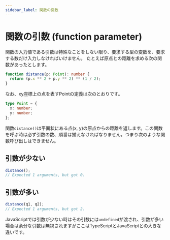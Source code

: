 ```yaml
---
sidebar_label: 関数の引数
---
```


# 関数の引数 (function parameter)

関数の入力値である引数は特殊なことをしない限り、要求する型の変数を、要求する数だけ入力しなければいけません。
たとえば原点との距離を求める次の関数があったとします。

```typescript
function distance(p: Point): number {
  return (p.x ** 2 + p.y ** 2) ** (1 / 2);
}
```

なお、xy座標上の点を表すPointの定義は次のとおりです。

```typescript
type Point = {
  x: number;
  y: number;
};
```

関数`distance()`は平面状にある点(x, y)の原点からの距離を返します。この関数を呼ぶ時は必ず引数の数、順番は揃えなければなりません。つまり次のような関数呼び出しはできません。

## 引数が少ない

```typescript
distance();
// Expected 1 arguments, but got 0.
```

## 引数が多い

```typescript
distance(q1, q2);
// Expected 1 arguments, but got 2.
```

JavaScriptでは引数が少ない時はその引数には`undefined`が渡され、引数が多い場合は余分な引数は無視されますがここはTypeScriptとJavaScriptとの大きな違いです。

